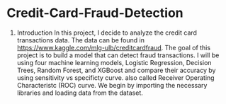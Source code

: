# Credit-Card-Fraud-Detection
1. Introduction
In this project, I decide to analyze the credit card transactions data. The data can be found in https://www.kaggle.com/mlg-ulb/creditcardfraud.
The goal of this project is to build a model that can detect fraud transactions.
I will be using four machine learning models, Logistic Regression, Decision Trees, Random Forest, and XGBoost and compare their accuracy by using sensitivity vs specificty curve.
also called Receiver Operating Characteristc (ROC) curve. We begin by importing the necessary libraries and loading data from the dataset.
